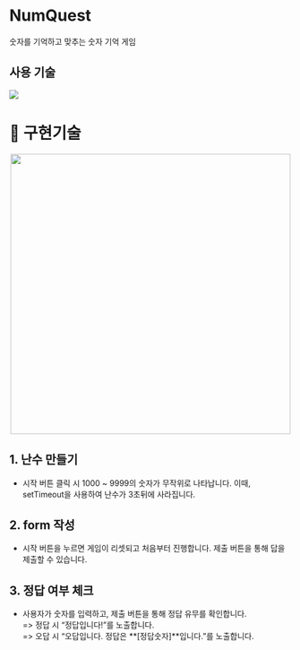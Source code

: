 # NumQuest
숫자를 기억하고 맞추는 숫자 기억 게임

## 사용 기술
<div style="display:flex">
  <img src="https://img.shields.io/badge/JavaScript-F7DF1E?style=flat-square&logo=javascript&logoColor=black"/>
</div>

# 📌 구현기술
<div style="display:flex;justify-content:center">
  <img src="https://velog.velcdn.com/images/hg024246/post/024b883b-e148-4a0d-bb3f-25afc7457829/image.png" width="500" />
</div>

## 1. 난수 만들기
- 시작 버튼 클릭 시 1000 ~ 9999의 숫자가 무작위로 나타납니다. 이때, setTimeout을 사용하여 난수가 3초뒤에 사라집니다. 
## 2. form 작성
- 시작 버튼을 누르면 게임이 리셋되고 처음부터 진행합니다.
  제출 버튼을 통해 답을 제출할 수 있습니다.
## 3. 정답 여부 체크
- 사용자가 숫자를 입력하고, 제출 버튼을 통해 정답 유무를 확인합니다.
   <br/>=> 정답 시 “정답입니다!”를 노출합니다.
   <br/>=> 오답 시 “오답입니다. 정답은 **[정답숫자]**입니다.”를 노출합니다.

